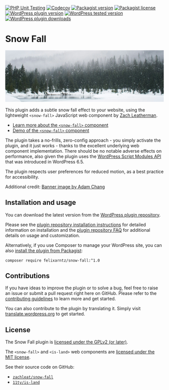 [![PHP Unit Testing](https://img.shields.io/github/actions/workflow/status/felixarntz/snow-fall/php-test.yml?style=for-the-badge&label=PHP%20Unit%20Testing)](https://github.com/felixarntz/snow-fall/actions/workflows/php-test.yml)
[![Codecov](https://img.shields.io/codecov/c/github/felixarntz/snow-fall?style=for-the-badge)](https://app.codecov.io/github/felixarntz/snow-fall)
[![Packagist version](https://img.shields.io/packagist/v/felixarntz/snow-fall?style=for-the-badge)](https://packagist.org/packages/felixarntz/snow-fall)
[![Packagist license](https://img.shields.io/packagist/l/felixarntz/snow-fall?style=for-the-badge)](https://packagist.org/packages/felixarntz/snow-fall)
[![WordPress plugin version](https://img.shields.io/wordpress/plugin/v/snow-fall?style=for-the-badge)](https://wordpress.org/plugins/snow-fall/)
[![WordPress tested version](https://img.shields.io/wordpress/plugin/tested/snow-fall?style=for-the-badge)](https://wordpress.org/plugins/snow-fall/)
[![WordPress plugin downloads](https://img.shields.io/wordpress/plugin/dt/snow-fall?style=for-the-badge)](https://wordpress.org/plugins/snow-fall/)

# Snow Fall

![Banner for "Snow Fall"](https://github.com/felixarntz/snow-fall/blob/main/.wordpress-org/banner-1544x500.png?raw=true)

This plugin adds a subtle snow fall effect to your website, using the lightweight `<snow-fall>` JavaScript web component by [Zach Leatherman](https://www.zachleat.com).

* [Learn more about the `<snow-fall>` component](https://www.zachleat.com/web/snow-fall)
* [Demo of the `<snow-fall>` component](https://zachleat.github.io/snow-fall/demo.html)

The plugin takes a no-frills, zero-config approach - you simply activate the plugin, and it just works - thanks to the excellent underlying web component implementation. There should be no notable adverse effects on performance, also given the plugin uses the [WordPress Script Modules API](https://make.wordpress.org/core/2024/03/04/script-modules-in-6-5/) that was introduced in WordPress 6.5.

The plugin respects user preferences for reduced motion, as a best practice for accessibility.

Additional credit: [Banner image by Adam Chang](https://unsplash.com/photos/snow-field-and-green-pine-trees-during-daytime-IWenq-4JHqo)

## Installation and usage

You can download the latest version from the [WordPress plugin repository](https://wordpress.org/plugins/snow-fall/).

Please see the [plugin repository installation instructions](https://wordpress.org/plugins/snow-fall/#installation) for detailed information on installation and the [plugin repository FAQ](https://wordpress.org/plugins/snow-fall/#faq) for additional details on usage and customization.

Alternatively, if you use Composer to manage your WordPress site, you can also [install the plugin from Packagist](https://packagist.org/packages/felixarntz/snow-fall):

```
composer require felixarntz/snow-fall:^1.0
```

## Contributions

If you have ideas to improve the plugin or to solve a bug, feel free to raise an issue or submit a pull request right here on GitHub. Please refer to the [contributing guidelines](https://github.com/felixarntz/snow-fall/blob/main/CONTRIBUTING.md) to learn more and get started.

You can also contribute to the plugin by translating it. Simply visit [translate.wordpress.org](https://translate.wordpress.org/projects/wp-plugins/snow-fall) to get started.

## License

The Snow Fall plugin is [licensed under the GPLv2 (or later)](https://www.gnu.org/licenses/gpl-2.0.html).

The `<snow-fall>` and `<is-land>` web components are [licensed under the MIT license](https://opensource.org/license/mit).

See their source code on GitHub:
* [`zachleat/snow-fall`](https://github.com/zachleat/snow-fall)
* [`11ty/is-land`](https://github.com/11ty/is-land)
